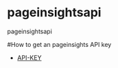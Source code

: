 # pageinsightsapi
pageinsightsapi

#How to get an pageinsights API key  
* [API-KEY](https://developers.google.com/speed/docs/insights/v5/get-started)
